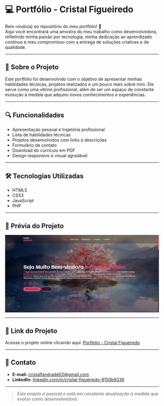 # 💻 Portfólio - Cristal Figueiredo

Bem-vindo(a) ao repositório do meu portfólio! 🌸  
Aqui você encontrará uma amostra do meu trabalho como desenvolvedora, refletindo minha paixão por tecnologia, minha dedicação ao aprendizado contínuo e meu compromisso com a entrega de soluções criativas e de qualidade.

---

## 🚀 Sobre o Projeto

Este portfólio foi desenvolvido com o objetivo de apresentar minhas habilidades técnicas, projetos realizados e um pouco mais sobre mim. Ele serve como uma vitrine profissional, além de ser um espaço de constante evolução à medida que adquiro novos conhecimentos e experiências.

---

## 🔍 Funcionalidades

- Apresentação pessoal e trajetória profissional  
- Lista de habilidades técnicas  
- Projetos desenvolvidos com links e descrições  
- Formulário de contato  
- Download do currículo em PDF  
- Design responsivo e visual agradável

---

## 🛠️ Tecnologias Utilizadas

- HTML5  
- CSS3  
- JavaScript  
- PHP

---

## 📸 Prévia do Projeto

![Portfólio Preview](./img/screenshot.png)

---

## 🔗 Link do Projeto

Acesse o projeto online clicando aqui: [Portfolio - Cristal Figueiredo](https://cristalfigueiredo.netlify.app/)

---

## 📩 Contato

- **E-mail:** [cristalfandrade02@gmail.com](mailto:cristalfandrade02@gmail.com)  
- **LinkedIn:** [linkedin.com/in/cristal-figueiredo-9150b9336](https://www.linkedin.com/in/cristal-figueiredo-9150b9336/)

---

> _Este projeto é pessoal e está em constante atualização à medida que evoluo como desenvolvedora._
